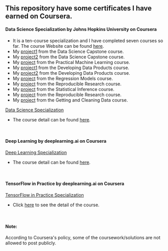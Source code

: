 ## This repository have some certificates I have earned on Coursera.

#### Data Science Specialization by Johns Hopkins University on Coursera 
- It is a ten-course specialization and I have completed seven courses so far. The course Website can be found [here](https://www.coursera.org/specializations/jhu-data-science).
- My [project1](https://rpubs.com/junzhang6/nextwordprediction) from the Data Science Capstone course.
- My [project2](https://rpubs.com/junzhang6/textdata) from the Data Science Capstone course.
- My [project](https://rpubs.com/junzhang6/practicalML) from the Practical Machine Learning course. 
- My [project1](https://rpubs.com/junzhang6/COVID-19) from the Developing Data Products course.
- My [project2](https://rpubs.com/junzhang6/LeafletMap-SFU) from the Developing Data Products course.
- My [project](https://coursera-assessments.s3.amazonaws.com/assessments/1571559602057/9a91b02b-554d-4ab0-a92e-1ed390d4ca2c/Regression_Models_Project.pdf) from the Regression Models course. 
- My [project](http://rpubs.com/junzhang6/535574) from the Reproducible Research course. 
- My [project](https://github.com/junzhang6/Coursera-Statistical-Inference) from the Statistical Inference course. 
- My [project](https://github.com/junzhang6/RepData_PeerAssessment1) from the Reproducible Research course. 
- My [project](https://github.com/junzhang6/Getting-and-Cleaning-Data) from the Getting and Cleaning Data course.

[Data Science Specialization](https://www.coursera.org/account/accomplishments/specialization/certificate/K9WLYCC6X3J2)
- The course detail can be found [here](https://www.coursera.org/specializations/jhu-data-science). 


&nbsp;

#### Deep Learning by deeplearning.ai on Coursera
[Deep Learning Specialization](https://www.coursera.org/account/accomplishments/specialization/certificate/LDEMDVKMCHW5)
- The course detail can be found [here](https://www.coursera.org/specializations/deep-learning). 

&nbsp;

#### TensorFlow in Practice by deeplearning.ai on Coursera
[TensorFlow in Practice Specialization](https://www.coursera.org/account/accomplishments/specialization/certificate/A948ECZKKXSV)
- Click [here](https://www.coursera.org/specializations/tensorflow-in-practice) to see the detail of the course. 

&nbsp;

#### Note: 
According to Coursera's policy, some of the coursework/solutions are not allowed to post publicly.
